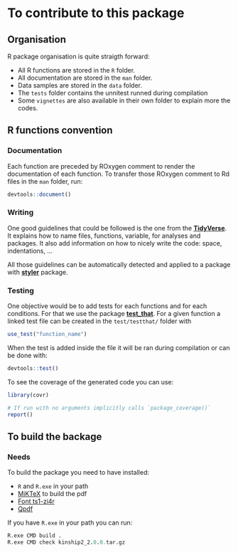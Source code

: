 # To contribute to this package

## Organisation

R package organisation is quite straigth forward:

- All R functions are stored in the `R` folder.
- All documentation are stored in the `man` folder.
- Data samples are stored in the `data` folder.
- The `tests` folder contains the unnitest runned during compilation
- Some `vignettes` are also available in their own folder to explain more the codes.

## R functions convention

### Documentation

Each function are preceded by ROxygen comment to render the documentation of each function.
To transfer those ROxygen comment to Rd files in the `man` folder, run:

```R
devtools::document()
```

### Writing

One good guidelines that could be followed is the one from the [**TidyVerse**](https://style.tidyverse.org/).
It explains how to name files, functions, variable, for analyses and packages.
It also add information on how to nicely write the code: space, indentations, ...

All those guidelines can be automatically detected and applied to a package with [**styler**](https://styler.r-lib.org/) package.

### Testing

One objective would be to add tests for each functions and for each conditions.
For that we use the package [**test_that**](https://testthat.r-lib.org/).
For a given function a linked test file can be created in the `test/testthat/` folder with

```R
use_test("function_name")
```

When the test is added inside the file it will be ran during compilation or can be done with:

```R
devtools::test()   
```

To see the coverage of the generated code you can use:

```R
library(covr)

# If run with no arguments implicitly calls `package_coverage()`
report()
```

## To build the backage

### Needs

To build the package you need to have installed:

- `R` and `R.exe` in your path
- [MiKTeX](https://miktex.org/download) to build the pdf
- [Font ts1-zi4r](https://tex.stackexchange.com/questions/125274/error-font-ts1-zi4r-at-540-not-found)
- [Qpdf](https://github.com/qpdf/qpdf)

If you have `R.exe` in your path you can run:

```R
R.exe CMD build .
R.exe CMD check kinship2_2.0.0.tar.gz
```
